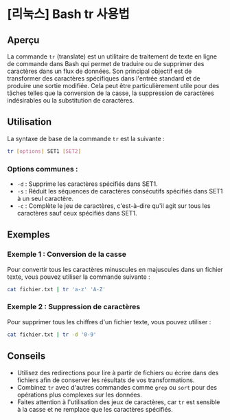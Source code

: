 # [리눅스] Bash tr 사용법

## Aperçu
La commande `tr` (translate) est un utilitaire de traitement de texte en ligne de commande dans Bash qui permet de traduire ou de supprimer des caractères dans un flux de données. Son principal objectif est de transformer des caractères spécifiques dans l'entrée standard et de produire une sortie modifiée. Cela peut être particulièrement utile pour des tâches telles que la conversion de la casse, la suppression de caractères indésirables ou la substitution de caractères.

## Utilisation
La syntaxe de base de la commande `tr` est la suivante :

```bash
tr [options] SET1 [SET2]
```

### Options communes :
- `-d` : Supprime les caractères spécifiés dans SET1.
- `-s` : Réduit les séquences de caractères consécutifs spécifiés dans SET1 à un seul caractère.
- `-c` : Complète le jeu de caractères, c'est-à-dire qu'il agit sur tous les caractères sauf ceux spécifiés dans SET1.

## Exemples

### Exemple 1 : Conversion de la casse
Pour convertir tous les caractères minuscules en majuscules dans un fichier texte, vous pouvez utiliser la commande suivante :

```bash
cat fichier.txt | tr 'a-z' 'A-Z'
```

### Exemple 2 : Suppression de caractères
Pour supprimer tous les chiffres d'un fichier texte, vous pouvez utiliser :

```bash
cat fichier.txt | tr -d '0-9'
```

## Conseils
- Utilisez des redirections pour lire à partir de fichiers ou écrire dans des fichiers afin de conserver les résultats de vos transformations.
- Combinez `tr` avec d'autres commandes comme `grep` ou `sort` pour des opérations plus complexes sur les données.
- Faites attention à l'utilisation des jeux de caractères, car `tr` est sensible à la casse et ne remplace que les caractères spécifiés.